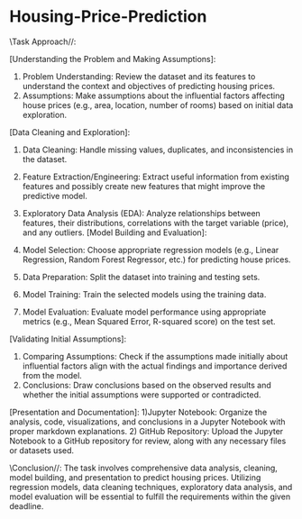 # Housing-Price-Prediction

\\Task Approach//:

[Understanding the Problem and Making Assumptions]:
1) Problem Understanding: Review the dataset and its features to understand the context and objectives of predicting housing prices.
2) Assumptions: Make assumptions about the influential factors affecting house prices (e.g., area, location, number of rooms) based on initial data exploration.

[Data Cleaning and Exploration]:
1) Data Cleaning: Handle missing values, duplicates, and inconsistencies in the dataset.
2) Feature Extraction/Engineering: Extract useful information from existing features and possibly create new features that might improve the predictive model.
3) Exploratory Data Analysis (EDA): Analyze relationships between features, their distributions, correlations with the target variable (price), and any outliers.
[Model Building and Evaluation]:

1) Model Selection: Choose appropriate regression models (e.g., Linear Regression, Random Forest Regressor, etc.) for predicting house prices.
2) Data Preparation: Split the dataset into training and testing sets.
3) Model Training: Train the selected models using the training data.
4) Model Evaluation: Evaluate model performance using appropriate metrics (e.g., Mean Squared Error, R-squared score) on the test set.

[Validating Initial Assumptions]:
1) Comparing Assumptions: Check if the assumptions made initially about influential factors align with the actual findings and importance derived from the model.
2) Conclusions: Draw conclusions based on the observed results and whether the initial assumptions were supported or contradicted.

[Presentation and Documentation]:
1)Jupyter Notebook: Organize the analysis, code, visualizations, and conclusions in a Jupyter Notebook with proper markdown explanations.
2) GitHub Repository: Upload the Jupyter Notebook to a GitHub repository for review, along with any necessary files or datasets used.


\\Conclusion//:
The task involves comprehensive data analysis, cleaning, model building, and presentation to predict housing prices. Utilizing regression models, data cleaning techniques, exploratory data analysis, and model evaluation will be essential to fulfill the requirements within the given deadline.
